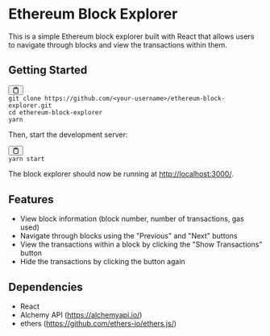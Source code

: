 <h1>Ethereum Block Explorer</h1>
<p>This is a simple Ethereum block explorer built with React that allows users to navigate through blocks and view the transactions within them.</p>
<h2>Getting Started</h2>
<pre><div class="bg-black mb-4 rounded-md"><div class="flex items-center relative text-gray-200 bg-gray-800 px-4 py-2 text-xs font-sans"><button class="flex ml-auto gap-2"><svg stroke="currentColor" fill="none" stroke-width="2" viewBox="0 0 24 24" stroke-linecap="round" stroke-linejoin="round" class="h-4 w-4" height="1em" width="1em" xmlns="http://www.w3.org/2000/svg"><path d="M16 4h2a2 2 0 0 1 2 2v14a2 2 0 0 1-2 2H6a2 2 0 0 1-2-2V6a2 2 0 0 1 2-2h2"></path><rect x="8" y="2" width="8" height="4" rx="1" ry="1"></rect></svg></button></div><div class="p-4 overflow-y-auto"><code class="!whitespace-pre-wrap hljs language-bash">git <span class="hljs-built_in">clone</span> https://github.com/&lt;your-username&gt;/ethereum-block-explorer.git
<span class="hljs-built_in">cd</span> ethereum-block-explorer
yarn
</code></div></div></pre>
<p>Then, start the development server:</p>
<div class="bg-black mb-4 rounded-md"><div class="flex items-center relative text-gray-200 bg-gray-800 px-4 py-2 text-xs font-sans"><button class="flex ml-auto gap-2"><svg stroke="currentColor" fill="none" stroke-width="2" viewBox="0 0 24 24" stroke-linecap="round" stroke-linejoin="round" class="h-4 w-4" height="1em" width="1em" xmlns="http://www.w3.org/2000/svg"><path d="M16 4h2a2 2 0 0 1 2 2v14a2 2 0 0 1-2 2H6a2 2 0 0 1-2-2V6a2 2 0 0 1 2-2h2"></path><rect x="8" y="2" width="8" height="4" rx="1" ry="1"></rect></svg></button></div><div class="p-4 overflow-y-auto"><code class="!whitespace-pre-wrap hljs language-bash">yarn start
</code></div></div>
<p>The block explorer should now be running at <a href="http://localhost:3000/" target="_new">http://localhost:3000/</a>.</p>
<h2>Features</h2>
<ul><li>View block information (block number, number of transactions, gas used)</li><li>Navigate through blocks using the "Previous" and "Next" buttons</li><li>View the transactions within a block by clicking the "Show Transactions" button</li><li>Hide the transactions by clicking the button again</li></ul>
<h2>Dependencies</h2>
<ul><li>React</li><li>Alchemy API (<a href="https://alchemyapi.io/" target="_new">https://alchemyapi.io/</a>)</li><li>ethers (<a href="https://github.com/ethers-io/ethers.js/" target="_new">https://github.com/ethers-io/ethers.js/</a>)</li></ul>
